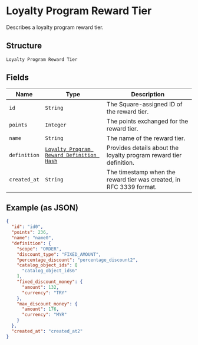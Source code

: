 
# Loyalty Program Reward Tier

Describes a loyalty program reward tier.

## Structure

`Loyalty Program Reward Tier`

## Fields

| Name | Type | Description |
|  --- | --- | --- |
| `id` | `String` | The Square-assigned ID of the reward tier. |
| `points` | `Integer` | The points exchanged for the reward tier. |
| `name` | `String` | The name of the reward tier. |
| `definition` | [`Loyalty Program Reward Definition Hash`](/doc/models/loyalty-program-reward-definition.md) | Provides details about the loyalty program reward tier definition. |
| `created_at` | `String` | The timestamp when the reward tier was created, in RFC 3339 format. |

## Example (as JSON)

```json
{
  "id": "id0",
  "points": 236,
  "name": "name0",
  "definition": {
    "scope": "ORDER",
    "discount_type": "FIXED_AMOUNT",
    "percentage_discount": "percentage_discount2",
    "catalog_object_ids": [
      "catalog_object_ids6"
    ],
    "fixed_discount_money": {
      "amount": 132,
      "currency": "TRY"
    },
    "max_discount_money": {
      "amount": 176,
      "currency": "MYR"
    }
  },
  "created_at": "created_at2"
}
```

